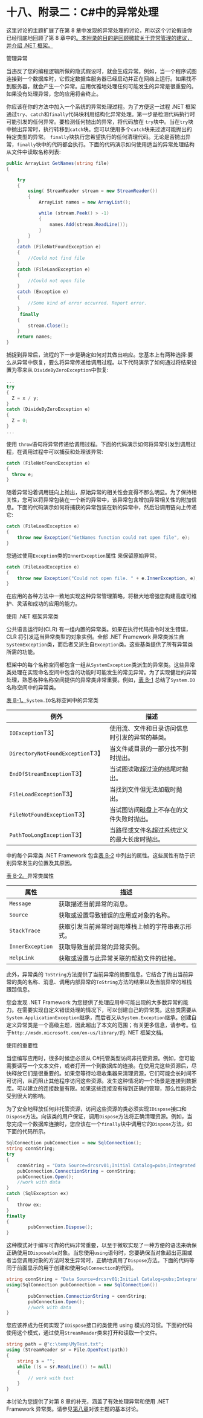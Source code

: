 # 十八、附录二：C#中的异常处理

这里讨论的主题扩展了在第 8 章中发现的异常处理的讨论，所以这个讨论假设你已经彻底地回顾了第 8 章中的[。本附录的目的是回顾微软关于异常管理的建议，并介绍 .NET 框架。](08.html)

管理异常

当违反了您的编程逻辑所做的隐式假设时，就会生成异常。例如，当一个程序试图连接到一个数据库时，它假定数据库服务器已经启动并正在网络上运行。如果找不到服务器，就会产生一个异常。应用优雅地处理任何可能发生的异常是很重要的。如果没有处理异常，您的应用将会终止。

你应该在你的方法中加入一个系统的异常处理过程。为了方便这一过程 .NET 框架通过`try`、`catch`和`finally`代码块利用结构化异常处理。第一步是检测代码执行时可能引发的任何异常。要检测任何抛出的异常，将代码放在 `try`块中。当在`try`块中抛出异常时，执行转移到`catch`块。您可以使用多个`catch`块来过滤可能抛出的特定类型的异常。 `finally`块执行您希望执行的任何清理代码。无论是否抛出异常，`finally`块中的代码都会执行。下面的代码演示如何使用适当的异常处理结构从文件中读取名称列表:

```cs
public ArrayList GetNames(string file)
{

    try
    {
        using( StreamReader stream = new StreamReader())
        {
            ArrayList names = new ArrayList();

            while (stream.Peek() > -1)
            {
                names.Add(stream.ReadLine());
            }
        }
    }
    catch (FileNotFoundException e)
    {
        //Could not find file
    }
    catch (FileLoadException e)
    {
        //Could not open file
    }
    catch (Exception e)
    {
        //Some kind of error occurred. Report error.
    }
     finally
    {
        stream.Close();
    }
    return names;
}
```

捕捉到异常后，流程的下一步是确定如何对其做出响应。您基本上有两种选择:要么从异常中恢复，要么将异常传递给调用过程。以下代码演示了如何通过将结果设置为零来从 `DivideByZeroException`中恢复:

```cs
... 
try
{
  Z = x / y;
}
catch (DivideByZeroException e)
{
  Z = 0;
}
... 
```

使用 `throw`语句将异常传递给调用过程。下面的代码演示如何将异常引发到调用过程，在调用过程中可以捕获和处理该异常:

```cs
catch (FileNotFoundException e)
{
  throw e;
}
```

随着异常沿着调用链向上抛出，原始异常的相关性会变得不那么明显。为了保持相关性，您可以将异常包装在一个新的异常中，该异常包含增加异常相关性的附加信息。下面的代码演示如何将捕获的异常包装在新的异常中，然后沿调用链向上传递它:

```cs
catch (FileLoadException e)
{
    throw new Exception("GetNames function could not open file", e);
}
```

您通过使用`Exception`类的`InnerException`属性 来保留原始异常。

```cs
catch (FileLoadException e)
{
    throw new Exception("Could not open file. " + e.InnerException, e);
}
```

在应用的各种方法中一致地实现这种异常管理策略，将极大地增强您构建高度可维护、灵活和成功的应用的能力。

使用 .NET 框架异常类

公共语言运行时(CLR) 有一组内置的异常类。如果在执行代码指令时发生错误，CLR 将引发适当异常类型的对象实例。全部 .NET Framework 异常类派生自`SystemException`类，而后者又派生自`Exception`类。这些基类提供了所有异常类所需的功能。

框架中的每个名称空间都包含一组从`SystemException`类派生的异常类。这些异常类处理在实现命名空间中包含的功能时可能发生的常见异常。为了实现健壮的异常处理，熟悉各种名称空间提供的异常类非常重要。例如，[表 B-1](#Tab1) 总结了`System.IO`名称空间中的异常类。

[表 B-1。](#_Tab1)`System.IO`名称空间中的异常类

| 例外 | **描述** |
| --- | --- |
| `IOException`T3】 | 使用流、文件和目录访问信息时引发的异常的基类。 |
| `DirectoryNotFoundException`T3】 | 当文件或目录的一部分找不到时抛出。 |
| `EndOfStreamException`T3】 | 当试图读取超过流的结尾时抛出。 |
| `FileLoadException`T3】 | 当找到文件但无法加载时抛出。 |
| `FileNotFoundException`T3】 | 当试图访问磁盘上不存在的文件失败时抛出。 |
| `PathTooLongException`T3】 | 当路径或文件名超过系统定义的最大长度时抛出。 |

中的每个异常类 .NET Framework 包含[表 B-2](#Tab2) 中列出的属性。这些属性有助于识别异常发生的位置及其原因。

[表 B-2。](#_Tab2)异常类属性

| **属性** | **描述** |
| --- | --- |
| `Message` | 获取描述当前异常的消息。 |
| `Source` | 获取或设置导致错误的应用或对象的名称。 |
| `StackTrace` | 获取引发当前异常时调用堆栈上帧的字符串表示形式。 |
| `InnerException` | 获取导致当前异常的异常实例。 |
| `HelpLink` | 获取或设置与此异常关联的帮助文件的链接。 |

此外，异常类的 `ToString`方法提供了当前异常的摘要信息。它结合了抛出当前异常的类的名称、消息、调用内部异常的`ToString`方法的结果以及当前异常的堆栈跟踪信息。

您会发现 .NET Framework 为您提供了处理应用中可能出现的大多数异常的能力。在需要实现自定义错误处理的情况下，可以创建自己的异常类。这些类需要从`System.ApplicationException`继承，而后者又从`System.Exception`继承。创建自定义异常类是一个高级主题，因此超出了本文的范围；有关更多信息，请参考。位于`http://msdn.microsoft.com/en-us/library/`的. NET 框架文档。

使用的重要性

当您编写应用时，很多时候您必须从 C#托管类型访问非托管资源。例如，您可能需要读写一个文本文件，或者打开一个到数据库的连接。在使用完这些资源后，尽快释放它们是很重要的。如果您等待垃圾收集器来清理资源，它们可能会长时间不可访问，从而阻止其他程序访问这些资源。发生这种情况的一个场景是连接到数据库。可以建立的连接数量有限。如果这些连接没有得到正确的管理，那么性能将会受到很大的影响。

为了安全地释放任何非托管资源，访问这些资源的类必须实现`IDispose`接口和`Dispose`方法。向该类的用户保证，调用`Dispose`方法将正确清理资源。例如，当您完成一个数据库连接时，您应该在一个`finally`块中调用它的`Dispose`方法，如下面的代码所示。

```cs
SqlConnection pubConnection = new SqlConnection();
string connString;
try
{
    connString = "Data Source=drcsrv01;Initial Catalog=pubs;Integrated Security=True";
    pubConnection.ConnectionString = connString;
    pubConnection.Open();
    //work with data
}
catch (SqlException ex)
{
    throw ex;
}
finally
{
        pubConnection.Dispose();
}
```

这种模式对于编写可靠的代码非常重要，以至于微软实现了一种方便的语法来确保正确使用`IDisposable`对象。当您使用`using`语句时，您要确保当对象超出范围或者当您调用对象的方法时发生异常时，正确地调用了`Dispose`方法。下面的代码等同于前面显示的用于创建和使用`SqlConnection`的代码。

```cs
string connString = "Data Source=drcsrv01;Initial Catalog=pubs;Integrated Security=True";
using(SqlConnection pubConnection = new SqlConnection())
{
        pubConnection.ConnectionString = connString;
        pubConnection.Open();
        //work with data
}
```

您应该养成为任何实现了`IDispose`接口的类使用 using 模式的习惯。下面的代码使用这个模式，通过使用`StreamReader`类来打开和读取一个文件。

```cs
string path = @"c:\temp\MyTest.txt";
using (StreamReader sr = File.OpenText(path))
{
    string s = "";
    while ((s = sr.ReadLine()) != null)
    {
        // work with text
    }
}
```

本讨论为您提供了对第 8 章的补充，涵盖了有效处理异常和使用 .NET Framework 异常类。请参见[第八章](08.html)对该主题的基本讨论。
